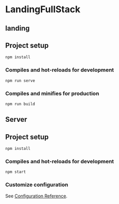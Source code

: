 # LandingFullStack
## landing

## Project setup
```
npm install
```

### Compiles and hot-reloads for development
```
npm run serve
```

### Compiles and minifies for production
```
npm run build
```

## Server

## Project setup
```
npm install
```

### Compiles and hot-reloads for development
```
npm start
```

### Customize configuration
See [Configuration Reference](https://cli.vuejs.org/config/).